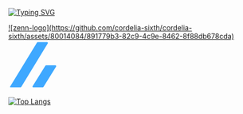 <!-- Header -->
<p>
  <a href="https://git.io/typing-svg"><img src="https://readme-typing-svg.demolab.com?font=Fira+Code&weight=500&size=32&duration=1500&pause=2500&color=08273E&center=true&vCenter=true&random=false&width=436&height=100&lines=Hello!+I'm+cordelia!" alt="Typing SVG" /></a>
</p>

<!-- Social icons -->

<a href="#">
![zenn-logo](https://github.com/cordelia-sixth/cordelia-sixth/assets/80014084/891779b3-82c9-4c9e-8462-8f88db678cda)<svg version="1.1" xmlns="http://www.w3.org/2000/svg" xmlns:xlink="http://www.w3.org/1999/xlink" x="0px" y="0px" viewBox="0 0 88.3 88.3" style="enable-background:new 0 0 88.3 88.3;" xml:space="preserve" height="100" width="100"><g fill="#3EA8FF">	<path class="st0" d="M3.9,83.3h17c0.9,0,1.7-0.5,2.2-1.2L69.9,5.2c0.6-1-0.1-2.2-1.3-2.2H52.5c-0.8,0-1.5,0.4-1.9,1.1L3.1,81.9   C2.8,82.5,3.2,83.3,3.9,83.3z" />	<path class="st0" d="M62.5,82.1l22.1-35.5c0.7-1.1-0.1-2.5-1.4-2.5h-16c-0.6,0-1.2,0.3-1.5,0.8L43,81.2c-0.6,0.9,0.1,2.1,1.2,2.1   h16.3C61.3,83.3,62.1,82.9,62.5,82.1z" /></g></svg>
</a>







<!--
## My skills
[![My Skills](https://skillicons.dev/icons?i=html,css,js,ts)](https://skillicons.dev)
-->

[![Top Langs](https://github-readme-stats.vercel.app/api/top-langs/?username=cordelia-sixth&hide=ruby,php)](https://github.com/cordelia-sixth/github-readme-stats)

<!--
**cordelia-sixth/cordelia-sixth** is a ✨ _special_ ✨ repository because its `README.md` (this file) appears on your GitHub profile.

Here are some ideas to get you started:

- 🔭 I’m currently working on ...
- 🌱 I’m currently learning ...
- 👯 I’m looking to collaborate on ...
- 🤔 I’m looking for help with ...
- 💬 Ask me about ...
- 📫 How to reach me: ...
- 😄 Pronouns: ...
- ⚡ Fun fact: ...
-->
